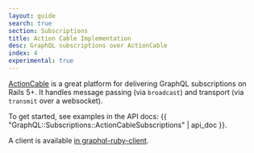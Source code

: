 ```yaml
---
layout: guide
search: true
section: Subscriptions
title: Action Cable Implementation
desc: GraphQL subscriptions over ActionCable
index: 4
experimental: true
---
```


[ActionCable](http://guides.rubyonrails.org/action_cable_overview.html) is a great platform for delivering GraphQL subscriptions on Rails 5+. It handles message passing (via `broadcast`) and transport (via `transmit` over a websocket).

To get started, see examples in the API docs: {{ "GraphQL::Subscriptions::ActionCableSubscriptions" | api_doc }}.

A client is available [in graphql-ruby-client](https://github.com/rmosolgo/graphql-ruby-client).
